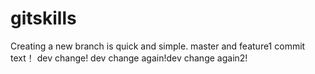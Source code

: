 # gitskills
Creating a new branch is quick and simple.
master and feature1 commit text！
dev change!
dev change again!dev change again2!
